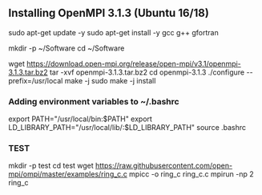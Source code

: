 
## Installing OpenMPI 3.1.3  (Ubuntu 16/18)

sudo apt-get update -y
sudo apt-get install -y gcc g++ gfortran

mkdir -p ~/Software
cd ~/Software

wget https://download.open-mpi.org/release/open-mpi/v3.1/openmpi-3.1.3.tar.bz2
tar -xvf openmpi-3.1.3.tar.bz2
cd openmpi-3.1.3
./configure --prefix=/usr/local
make -j
sudo make -j install

### Adding environment variables to ~/.bashrc

export PATH="/usr/local/bin:$PATH"
export LD_LIBRARY_PATH="/usr/local/lib/:$LD_LIBRARY_PATH"
source .bashrc

### TEST
mkdir -p test
cd test
wget https://raw.githubusercontent.com/open-mpi/ompi/master/examples/ring_c.c
mpicc -o ring_c ring_c.c
mpirun -np 2 ring_c
